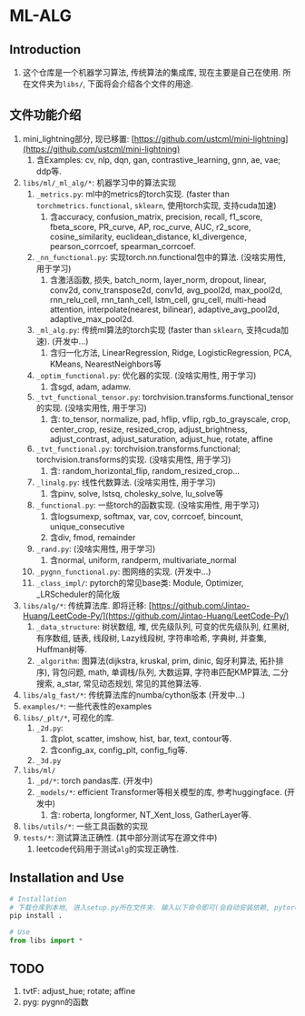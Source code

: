 # ML-ALG


## Introduction
1. 这个仓库是一个机器学习算法, 传统算法的集成库, 现在主要是自己在使用. 所在文件夹为`libs/`, 下面将会介绍各个文件的用途.



## 文件功能介绍
1. mini_lightning部分, 现已移置: [https://github.com/ustcml/mini-lightning](https://github.com/ustcml/mini-lightning)
   1. 含Examples: cv, nlp, dqn, gan, contrastive_learning, gnn, ae, vae; ddp等.
2. `libs/ml/_ml_alg/*`: 机器学习中的算法实现
   1. `_metrics.py`: ml中的metrics的torch实现. (faster than `torchmetrics.functional`, `sklearn`, 使用torch实现, 支持cuda加速)
      1. 含accuracy, confusion_matrix, precision, recall, f1_score, fbeta_score, PR_curve, AP, roc_curve, AUC, r2_score, cosine_similarity, euclidean_distance, kl_divergence, pearson_corrcoef, spearman_corrcoef.
   2. `_nn_functional.py`: 实现torch.nn.functional包中的算法. (没啥实用性, 用于学习)
      1. 含激活函数, 损失, batch_norm, layer_norm, dropout, linear, conv2d, conv_transpose2d, conv1d, avg_pool2d, max_pool2d, rnn_relu_cell, rnn_tanh_cell, lstm_cell, gru_cell, multi-head attention, interpolate(nearest, bilinear), adaptive_avg_pool2d, adaptive_max_pool2d.
   3. `_ml_alg.py`: 传统ml算法的torch实现 (faster than `sklearn`, 支持cuda加速). (开发中...)
      1. 含归一化方法, LinearRegression, Ridge, LogisticRegression, PCA, KMeans, NearestNeighbors等
   4. `_optim_functional.py`: 优化器的实现. (没啥实用性, 用于学习)
      1. 含sgd, adam, adamw.
   5. `_tvt_functional_tensor.py`: torchvision.transforms.functional_tensor的实现. (没啥实用性, 用于学习)
      1. 含: to_tensor, normalize, pad, hflip, vflip, rgb_to_grayscale, crop, center_crop, resize, resized_crop, adjust_brightness, adjust_contrast, adjust_saturation, adjust_hue, rotate, affine
   6. `_tvt_functional.py`: torchvision.transforms.functional; torchvision.transforms的实现. (没啥实用性, 用于学习)
      1. 含: random_horizontal_flip, random_resized_crop...
   7. `_linalg.py`: 线性代数算法. (没啥实用性, 用于学习)
      1. 含pinv, solve, lstsq, cholesky_solve, lu_solve等
   8. `_functional.py`: 一些torch的函数实现. (没啥实用性, 用于学习)
      1. 含logsumexp, softmax, var, cov, corrcoef, bincount, unique_consecutive
      2. 含div, fmod, remainder
   9. `_rand.py`: (没啥实用性, 用于学习)
      1. 含normal, uniform, randperm, multivariate_normal
   10. `_pygnn_functional.py`: 图网络的实现. (开发中...)
   11. `_class_impl/`: pytorch的常见base类: Module, Optimizer, _LRScheduler的简化版
3. `libs/alg/*`: 传统算法库. 即将迁移: [https://github.com/Jintao-Huang/LeetCode-Py/](https://github.com/Jintao-Huang/LeetCode-Py/)
   1. `_data_structure`: 树状数组, 堆, 优先级队列, 可变的优先级队列, 红黑树, 有序数组, 链表, 线段树, Lazy线段树, 字符串哈希, 字典树, 并查集, Huffman树等.
   2. `_algorithm`: 图算法(dijkstra, kruskal, prim, dinic, 匈牙利算法, 拓扑排序), 背包问题, math, 单调栈/队列, 大数运算, 字符串匹配KMP算法, 二分搜索, a_star, 常见动态规划, 常见的其他算法等.
4. `libs/alg_fast/*`: 传统算法库的numba/cython版本 (开发中...)
5. `examples/*`: 一些代表性的examples 
6. `libs/_plt/*`, 可视化的库. 
   1. `_2d.py`: 
      1. 含plot, scatter, imshow, hist, bar, text, contour等.
      2. 含config_ax, config_plt, config_fig等.
   2. `_3d.py`
7. `libs/ml/`
   1. `_pd/*`: torch pandas库. (开发中)
   2. `_models/*`: efficient Transformer等相关模型的库, 参考huggingface. (开发中)
      1. 含: roberta, longformer, NT_Xent_loss, GatherLayer等. 
8. `libs/utils/*`: 一些工具函数的实现
9. `tests/*`: 测试算法正确性. (其中部分测试写在源文件中)
   1. leetcode代码用于测试`alg`的实现正确性. 

## Installation and Use
```bash
# Installation
# 下载仓库到本地, 进入setup.py所在文件夹. 输入以下命令即可(会自动安装依赖, pytorch请手动安装, 避免cuda版本不匹配)
pip install .
```

```python
# Use
from libs import *
```


## TODO
1. tvtF: adjust_hue; rotate; affine
2. pyg: pygnn的函数